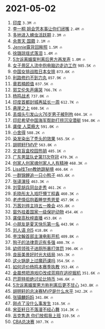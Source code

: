 # 2021-05-02

1. [印度](https://s.weibo.com/weibo?q=%E5%8D%B0%E5%BA%A6&Refer=top) `3.3M 🔥`
1. [李一桐 姐会凭本事让你们闭嘴](https://s.weibo.com/weibo?q=%E6%9D%8E%E4%B8%80%E6%A1%90%20%E5%A7%90%E4%BC%9A%E5%87%AD%E6%9C%AC%E4%BA%8B%E8%AE%A9%E4%BD%A0%E4%BB%AC%E9%97%AD%E5%98%B4&Refer=top) `2.4M 🔥`
1. [多地进入蜱虫活跃期](https://s.weibo.com/weibo?q=%23%E5%A4%9A%E5%9C%B0%E8%BF%9B%E5%85%A5%E8%9C%B1%E8%99%AB%E6%B4%BB%E8%B7%83%E6%9C%9F%23&Refer=top) `2.3M 🔥`
1. [余景天 国籍](https://s.weibo.com/weibo?q=%E4%BD%99%E6%99%AF%E5%A4%A9%20%E5%9B%BD%E7%B1%8D&Refer=top) `2.1M 🔥`
1. [Jennie露背回眸照](https://s.weibo.com/weibo?q=Jennie%E9%9C%B2%E8%83%8C%E5%9B%9E%E7%9C%B8%E7%85%A7&Refer=top) `1.5M 🔥`
1. [徐璐琼瑶式落泪](https://s.weibo.com/weibo?q=%23%E5%BE%90%E7%92%90%E7%90%BC%E7%91%B6%E5%BC%8F%E8%90%BD%E6%B3%AA%23&Refer=top) `1.4M 🔥`
1. [5次诉离婚案判离后男方再发声](https://s.weibo.com/weibo?q=%235%E6%AC%A1%E8%AF%89%E7%A6%BB%E5%A9%9A%E6%A1%88%E5%88%A4%E7%A6%BB%E5%90%8E%E7%94%B7%E6%96%B9%E5%86%8D%E5%8F%91%E5%A3%B0%23&Refer=top) `1.0M 🔥`
1. [女子景区人流中抱电脑边走边工作](https://s.weibo.com/weibo?q=%23%E5%A5%B3%E5%AD%90%E6%99%AF%E5%8C%BA%E4%BA%BA%E6%B5%81%E4%B8%AD%E6%8A%B1%E7%94%B5%E8%84%91%E8%BE%B9%E8%B5%B0%E8%BE%B9%E5%B7%A5%E4%BD%9C%23&Refer=top) `985.5K 🔥`
1. [中国女排战胜日本女排](https://s.weibo.com/weibo?q=%23%E4%B8%AD%E5%9B%BD%E5%A5%B3%E6%8E%92%E6%88%98%E8%83%9C%E6%97%A5%E6%9C%AC%E5%A5%B3%E6%8E%92%23&Refer=top) `873.6K 🔥`
1. [利路修约不到力丸](https://s.weibo.com/weibo?q=%23%E5%88%A9%E8%B7%AF%E4%BF%AE%E7%BA%A6%E4%B8%8D%E5%88%B0%E5%8A%9B%E4%B8%B8%23&Refer=top) `857.9K 🔥`
1. [章若楠颜值](https://s.weibo.com/weibo?q=%23%E7%AB%A0%E8%8B%A5%E6%A5%A0%E9%A2%9C%E5%80%BC%23&Refer=top) `837.5K 🔥`
1. [郭艾伦失声痛哭](https://s.weibo.com/weibo?q=%23%E9%83%AD%E8%89%BE%E4%BC%A6%E5%A4%B1%E5%A3%B0%E7%97%9B%E5%93%AD%23&Refer=top) `766.7K 🔥`
1. [杨鸣战术](https://s.weibo.com/weibo?q=%E6%9D%A8%E9%B8%A3%E6%88%98%E6%9C%AF&Refer=top) `737.0K 🔥`
1. [印度首都封城再延长一周](https://s.weibo.com/weibo?q=%23%E5%8D%B0%E5%BA%A6%E9%A6%96%E9%83%BD%E5%B0%81%E5%9F%8E%E5%86%8D%E5%BB%B6%E9%95%BF%E4%B8%80%E5%91%A8%23&Refer=top) `612.7K 🔥`
1. [悬崖之上](https://s.weibo.com/weibo?q=%E6%82%AC%E5%B4%96%E4%B9%8B%E4%B8%8A&Refer=top) `608.5K 🔥`
1. [丢烟头引发山火76岁男子被刑拘](https://s.weibo.com/weibo?q=%E4%B8%A2%E7%83%9F%E5%A4%B4%E5%BC%95%E5%8F%91%E5%B1%B1%E7%81%AB76%E5%B2%81%E7%94%B7%E5%AD%90%E8%A2%AB%E5%88%91%E6%8B%98&Refer=top) `604.1K 🔥`
1. [印尼希望中国海军帮助打捞沉没潜艇](https://s.weibo.com/weibo?q=%E5%8D%B0%E5%B0%BC%E5%B8%8C%E6%9C%9B%E4%B8%AD%E5%9B%BD%E6%B5%B7%E5%86%9B%E5%B8%AE%E5%8A%A9%E6%89%93%E6%8D%9E%E6%B2%89%E6%B2%A1%E6%BD%9C%E8%89%87&Refer=top) `594.0K 🔥`
1. [龚俊 人菜瘾大](https://s.weibo.com/weibo?q=%E9%BE%9A%E4%BF%8A%20%E4%BA%BA%E8%8F%9C%E7%98%BE%E5%A4%A7&Refer=top) `591.0K 🔥`
1. [小舍得](https://s.weibo.com/weibo?q=%E5%B0%8F%E8%88%8D%E5%BE%97&Refer=top) `588.2K 🔥`
1. [染发染出了秃头的效果](https://s.weibo.com/weibo?q=%23%E6%9F%93%E5%8F%91%E6%9F%93%E5%87%BA%E4%BA%86%E7%A7%83%E5%A4%B4%E7%9A%84%E6%95%88%E6%9E%9C%23&Refer=top) `565.5K 🔥`
1. [胡明轩FMVP](https://s.weibo.com/weibo?q=%E8%83%A1%E6%98%8E%E8%BD%A9FMVP&Refer=top) `563.8K 🔥`
1. [文具盲盒校园热销](https://s.weibo.com/weibo?q=%23%E6%96%87%E5%85%B7%E7%9B%B2%E7%9B%92%E6%A0%A1%E5%9B%AD%E7%83%AD%E9%94%80%23&Refer=top) `485.1K 🔥`
1. [广东男篮队史第11次夺冠](https://s.weibo.com/weibo?q=%23%E5%B9%BF%E4%B8%9C%E7%94%B7%E7%AF%AE%E9%98%9F%E5%8F%B2%E7%AC%AC11%E6%AC%A1%E5%A4%BA%E5%86%A0%23&Refer=top) `479.3K 🔥`
1. [创家人创家魂创家人人有精神](https://s.weibo.com/weibo?q=%23%E5%88%9B%E5%AE%B6%E4%BA%BA%E5%88%9B%E5%AE%B6%E9%AD%82%E5%88%9B%E5%AE%B6%E4%BA%BA%E4%BA%BA%E6%9C%89%E7%B2%BE%E7%A5%9E%23&Refer=top) `468.3K 🔥`
1. [Lisa找Ten教她跳秘境](https://s.weibo.com/weibo?q=%23Lisa%E6%89%BETen%E6%95%99%E5%A5%B9%E8%B7%B3%E7%A7%98%E5%A2%83%23&Refer=top) `466.6K 🔥`
1. [一群锦鲤追一只小鸭子](https://s.weibo.com/weibo?q=%E4%B8%80%E7%BE%A4%E9%94%A6%E9%B2%A4%E8%BF%BD%E4%B8%80%E5%8F%AA%E5%B0%8F%E9%B8%AD%E5%AD%90&Refer=top) `465.6K 🔥`
1. [张译演技](https://s.weibo.com/weibo?q=%E5%BC%A0%E8%AF%91%E6%BC%94%E6%8A%80&Refer=top) `463.3K 🔥`
1. [刘雯胡兵同台走秀](https://s.weibo.com/weibo?q=%E5%88%98%E9%9B%AF%E8%83%A1%E5%85%B5%E5%90%8C%E5%8F%B0%E8%B5%B0%E7%A7%80&Refer=top) `461.2K 🔥`
1. [毛晓彤太入戏吓懵丁程鑫](https://s.weibo.com/weibo?q=%23%E6%AF%9B%E6%99%93%E5%BD%A4%E5%A4%AA%E5%85%A5%E6%88%8F%E5%90%93%E6%87%B5%E4%B8%81%E7%A8%8B%E9%91%AB%23&Refer=top) `460.3K 🔥`
1. [老虎情侣抱着睡觉秀恩爱](https://s.weibo.com/weibo?q=%23%E8%80%81%E8%99%8E%E6%83%85%E4%BE%A3%E6%8A%B1%E7%9D%80%E7%9D%A1%E8%A7%89%E7%A7%80%E6%81%A9%E7%88%B1%23&Refer=top) `457.9K 🔥`
1. [万茜刘烨主持五一晚会](https://s.weibo.com/weibo?q=%E4%B8%87%E8%8C%9C%E5%88%98%E7%83%A8%E4%B8%BB%E6%8C%81%E4%BA%94%E4%B8%80%E6%99%9A%E4%BC%9A&Refer=top) `455.8K 🔥`
1. [窗外挂着国家一级保护动物](https://s.weibo.com/weibo?q=%23%E7%AA%97%E5%A4%96%E6%8C%82%E7%9D%80%E5%9B%BD%E5%AE%B6%E4%B8%80%E7%BA%A7%E4%BF%9D%E6%8A%A4%E5%8A%A8%E7%89%A9%23&Refer=top) `454.4K 🔥`
1. [龚俊高秋梓直播](https://s.weibo.com/weibo?q=%23%E9%BE%9A%E4%BF%8A%E9%AB%98%E7%A7%8B%E6%A2%93%E7%9B%B4%E6%92%AD%23&Refer=top) `453.8K 🔥`
1. [小朋友是夏天快乐第一名](https://s.weibo.com/weibo?q=%23%E5%B0%8F%E6%9C%8B%E5%8F%8B%E6%98%AF%E5%A4%8F%E5%A4%A9%E5%BF%AB%E4%B9%90%E7%AC%AC%E4%B8%80%E5%90%8D%23&Refer=top) `443.9K 🔥`
1. [刘人语 创5](https://s.weibo.com/weibo?q=%E5%88%98%E4%BA%BA%E8%AF%AD%20%E5%88%9B5&Refer=top) `418.8K 🔥`
1. [李汶翰首部主演电影开机](https://s.weibo.com/weibo?q=%23%E6%9D%8E%E6%B1%B6%E7%BF%B0%E9%A6%96%E9%83%A8%E4%B8%BB%E6%BC%94%E7%94%B5%E5%BD%B1%E5%BC%80%E6%9C%BA%23&Refer=top) `409.8K 🔥`
1. [狗子的法律意识有多强](https://s.weibo.com/weibo?q=%23%E7%8B%97%E5%AD%90%E7%9A%84%E6%B3%95%E5%BE%8B%E6%84%8F%E8%AF%86%E6%9C%89%E5%A4%9A%E5%BC%BA%23&Refer=top) `400.7K 🔥`
1. [幼师领孩子进厕所暴打体罚](https://s.weibo.com/weibo?q=%23%E5%B9%BC%E5%B8%88%E9%A2%86%E5%AD%A9%E5%AD%90%E8%BF%9B%E5%8E%95%E6%89%80%E6%9A%B4%E6%89%93%E4%BD%93%E7%BD%9A%23&Refer=top) `396.4K 🔥`
1. [良辰美景好时光大结局](https://s.weibo.com/weibo?q=%E8%89%AF%E8%BE%B0%E7%BE%8E%E6%99%AF%E5%A5%BD%E6%97%B6%E5%85%89%E5%A4%A7%E7%BB%93%E5%B1%80&Refer=top) `365.3K 🔥`
1. [这火锅是上过魔药课吗](https://s.weibo.com/weibo?q=%23%E8%BF%99%E7%81%AB%E9%94%85%E6%98%AF%E4%B8%8A%E8%BF%87%E9%AD%94%E8%8D%AF%E8%AF%BE%E5%90%97%23&Refer=top) `354.5K 🔥`
1. [如何评价杨鸣本赛季执教](https://s.weibo.com/weibo?q=%23%E5%A6%82%E4%BD%95%E8%AF%84%E4%BB%B7%E6%9D%A8%E9%B8%A3%E6%9C%AC%E8%B5%9B%E5%AD%A3%E6%89%A7%E6%95%99%23&Refer=top) `353.4K 🔥`
1. [金晨想把游戏ID改成蓝翔在逃挖掘机](https://s.weibo.com/weibo?q=%23%E9%87%91%E6%99%A8%E6%83%B3%E6%8A%8A%E6%B8%B8%E6%88%8FID%E6%94%B9%E6%88%90%E8%93%9D%E7%BF%94%E5%9C%A8%E9%80%83%E6%8C%96%E6%8E%98%E6%9C%BA%23&Refer=top) `351.6K 🔥`
1. [巴菲特拒绝讨论比特币](https://s.weibo.com/weibo?q=%E5%B7%B4%E8%8F%B2%E7%89%B9%E6%8B%92%E7%BB%9D%E8%AE%A8%E8%AE%BA%E6%AF%94%E7%89%B9%E5%B8%81&Refer=top) `346.6K 🔥`
1. [5次诉离婚案男方称判离后更不甘心](https://s.weibo.com/weibo?q=%235%E6%AC%A1%E8%AF%89%E7%A6%BB%E5%A9%9A%E6%A1%88%E7%94%B7%E6%96%B9%E7%A7%B0%E5%88%A4%E7%A6%BB%E5%90%8E%E6%9B%B4%E4%B8%8D%E7%94%98%E5%BF%83%23&Refer=top) `343.8K 🔥`
1. [胡明轩的总决赛MVP是什么水平](https://s.weibo.com/weibo?q=%E8%83%A1%E6%98%8E%E8%BD%A9%E7%9A%84%E6%80%BB%E5%86%B3%E8%B5%9BMVP%E6%98%AF%E4%BB%80%E4%B9%88%E6%B0%B4%E5%B9%B3&Refer=top) `342.2K 🔥`
1. [张镇麟妈妈](https://s.weibo.com/weibo?q=%23%E5%BC%A0%E9%95%87%E9%BA%9F%E5%A6%88%E5%A6%88%23&Refer=top) `341.0K 🔥`
1. [刚点了没什么事发生](https://s.weibo.com/weibo?q=%E5%88%9A%E7%82%B9%E4%BA%86%E6%B2%A1%E4%BB%80%E4%B9%88%E4%BA%8B%E5%8F%91%E7%94%9F&Refer=top) `316.5K 🔥`
1. [宋亚轩日不落漫不经心舞](https://s.weibo.com/weibo?q=%23%E5%AE%8B%E4%BA%9A%E8%BD%A9%E6%97%A5%E4%B8%8D%E8%90%BD%E6%BC%AB%E4%B8%8D%E7%BB%8F%E5%BF%83%E8%88%9E%23&Refer=top) `314.3K 🔥`
1. [吉克隽逸 你们放假我上班](https://s.weibo.com/weibo?q=%E5%90%89%E5%85%8B%E9%9A%BD%E9%80%B8%20%E4%BD%A0%E4%BB%AC%E6%94%BE%E5%81%87%E6%88%91%E4%B8%8A%E7%8F%AD&Refer=top) `310.5K 🔥`
1. [CBA总决赛](https://s.weibo.com/weibo?q=%23CBA%E6%80%BB%E5%86%B3%E8%B5%9B%23&Refer=top) `307.7K 🔥`
